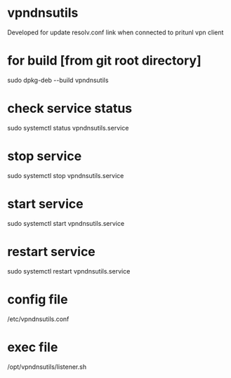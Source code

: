 # vpndnsutils
Developed for update resolv.conf link when connected to pritunl vpn client

# for build [from git root directory]
sudo dpkg-deb --build vpndnsutils

# check service status
sudo systemctl status vpndnsutils.service

# stop service
sudo systemctl stop vpndnsutils.service

# start service
sudo systemctl start vpndnsutils.service

# restart service
sudo systemctl restart vpndnsutils.service

# config file
/etc/vpndnsutils.conf

# exec file
/opt/vpndnsutils/listener.sh
